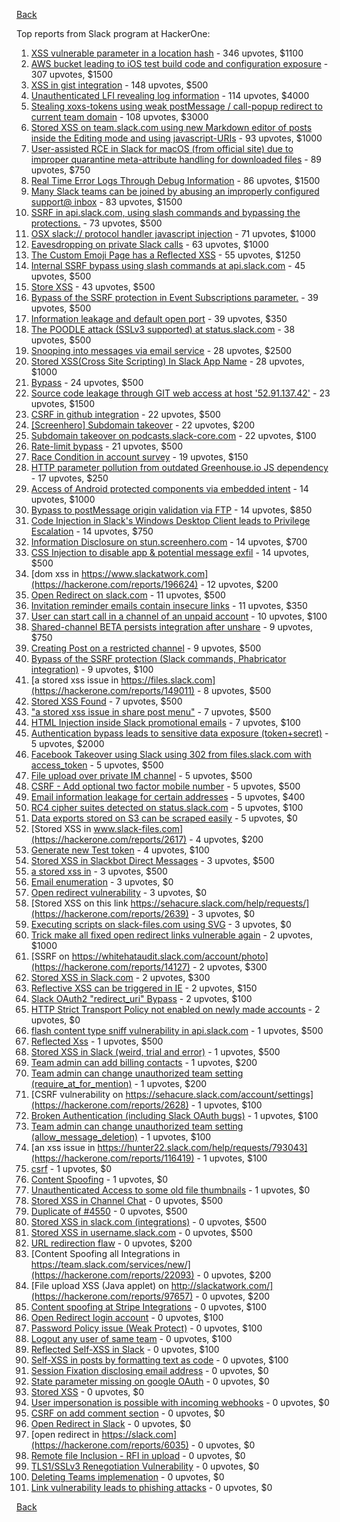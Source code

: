 [Back](../README.md)

Top reports from Slack program at HackerOne:

1. [XSS vulnerable parameter in a location hash](https://hackerone.com/reports/146336) - 346 upvotes, $1100
2. [AWS bucket leading to iOS test build code and configuration exposure](https://hackerone.com/reports/404822) - 307 upvotes, $1500
3. [XSS in gist integration](https://hackerone.com/reports/11073) - 148 upvotes, $500
4. [Unauthenticated LFI revealing log information](https://hackerone.com/reports/272578) - 114 upvotes, $4000
5. [Stealing xoxs-tokens using weak postMessage / call-popup redirect to current team domain](https://hackerone.com/reports/207170) - 108 upvotes, $3000
6. [Stored XSS on team.slack.com using new Markdown editor of posts inside the Editing mode and using javascript-URIs](https://hackerone.com/reports/132104) - 93 upvotes, $1000
7. [User-assisted RCE in Slack for macOS (from official site) due to improper quarantine meta-attribute handling for downloaded files](https://hackerone.com/reports/470637) - 89 upvotes, $750
8. [Real Time Error Logs Through Debug Information](https://hackerone.com/reports/503283) - 86 upvotes, $1500
9. [Many Slack teams can be joined by abusing an improperly configured support@ inbox](https://hackerone.com/reports/239623) - 83 upvotes, $1500
10. [SSRF in api.slack.com, using slash commands and bypassing the protections.](https://hackerone.com/reports/381129) - 73 upvotes, $500
11. [OSX slack:// protocol handler javascript injection](https://hackerone.com/reports/79348) - 71 upvotes, $1000
12. [Eavesdropping on private Slack calls](https://hackerone.com/reports/184698) - 63 upvotes, $1000
13. [The Custom Emoji Page has a Reflected XSS](https://hackerone.com/reports/258198) - 55 upvotes, $1250
14. [Internal SSRF bypass using slash commands at api.slack.com](https://hackerone.com/reports/356765) - 45 upvotes, $500
15. [Store XSS](https://hackerone.com/reports/187410) - 43 upvotes, $500
16. [Bypass of the SSRF protection in Event Subscriptions parameter.](https://hackerone.com/reports/386292) - 39 upvotes, $500
17. [Information leakage and default open port](https://hackerone.com/reports/305518) - 39 upvotes, $350
18. [The POODLE attack (SSLv3 supported) at status.slack.com](https://hackerone.com/reports/375097) - 38 upvotes, $500
19. [Snooping into messages via email service](https://hackerone.com/reports/163938) - 28 upvotes, $2500
20. [Stored XSS(Cross Site Scripting) In Slack App Name](https://hackerone.com/reports/159460) - 28 upvotes, $1000
21. [Bypass](https://hackerone.com/reports/121696) - 24 upvotes, $500
22. [Source code leakage through GIT web access at host '52.91.137.42'](https://hackerone.com/reports/148068) - 23 upvotes, $1500
23. [CSRF in github integration](https://hackerone.com/reports/174328) - 22 upvotes, $500
24. [[Screenhero] Subdomain takeover](https://hackerone.com/reports/142096) - 22 upvotes, $200
25. [Subdomain takeover on podcasts.slack-core.com](https://hackerone.com/reports/195350) - 22 upvotes, $100
26. [Rate-limit bypass](https://hackerone.com/reports/165727) - 21 upvotes, $500
27. [Race Condition in account survey](https://hackerone.com/reports/165570) - 19 upvotes, $150
28. [HTTP parameter pollution from outdated Greenhouse.io JS dependency](https://hackerone.com/reports/335339) - 17 upvotes, $250
29. [Access of Android protected components via embedded intent](https://hackerone.com/reports/200427) - 14 upvotes, $1000
30. [Bypass to postMessage origin validation via FTP](https://hackerone.com/reports/210654) - 14 upvotes, $850
31. [Code Injection in Slack's Windows Desktop Client leads to Privilege Escalation](https://hackerone.com/reports/162955) - 14 upvotes, $750
32. [Information Disclosure on stun.screenhero.com](https://hackerone.com/reports/175061) - 14 upvotes, $700
33. [CSS Injection to disable app &amp; potential message exfil](https://hackerone.com/reports/679969) - 14 upvotes, $500
34. [dom xss in https://www.slackatwork.com](https://hackerone.com/reports/196624) - 12 upvotes, $200
35. [Open Redirect on slack.com](https://hackerone.com/reports/140447) - 11 upvotes, $500
36. [Invitation reminder emails contain insecure links](https://hackerone.com/reports/327674) - 11 upvotes, $350
37. [User can start call in a channel of an unpaid account](https://hackerone.com/reports/147369) - 10 upvotes, $100
38. [Shared-channel BETA persists integration after unshare](https://hackerone.com/reports/291822) - 9 upvotes, $750
39. [Creating Post on a restricted channel](https://hackerone.com/reports/151459) - 9 upvotes, $500
40. [Bypass of the SSRF protection (Slack commands, Phabricator integration)](https://hackerone.com/reports/61312) - 9 upvotes, $100
41. [a stored xss issue in https://files.slack.com](https://hackerone.com/reports/149011) - 8 upvotes, $500
42. [Stored XSS Found](https://hackerone.com/reports/9774) - 7 upvotes, $500
43. ["a stored xss issue in share post menu"](https://hackerone.com/reports/148848) - 7 upvotes, $500
44. [HTML Injection inside Slack promotional emails](https://hackerone.com/reports/321029) - 7 upvotes, $100
45. [Authentication bypass leads to sensitive data exposure (token+secret)](https://hackerone.com/reports/129918) - 5 upvotes, $2000
46. [Facebook Takeover using Slack using 302 from files.slack.com with access_token](https://hackerone.com/reports/6017) - 5 upvotes, $500
47. [File upload over private IM channel](https://hackerone.com/reports/143903) - 5 upvotes, $500
48. [CSRF - Add optional two factor mobile number](https://hackerone.com/reports/155774) - 5 upvotes, $500
49. [Email information leakage for certain addresses](https://hackerone.com/reports/169992) - 5 upvotes, $400
50. [RC4 cipher suites detected on status.slack.com](https://hackerone.com/reports/99157) - 5 upvotes, $100
51. [Data exports stored on S3 can be scraped easily](https://hackerone.com/reports/2746) - 5 upvotes, $0
52. [Stored XSS in www.slack-files.com](https://hackerone.com/reports/2617) - 4 upvotes, $200
53. [Generate new Test token](https://hackerone.com/reports/147544) - 4 upvotes, $100
54. [Stored XSS in Slackbot Direct Messages](https://hackerone.com/reports/4561) - 3 upvotes, $500
55. [a stored xss in](https://hackerone.com/reports/33018) - 3 upvotes, $500
56. [Email enumeration](https://hackerone.com/reports/2766) - 3 upvotes, $0
57. [Open redirect vulnerability](https://hackerone.com/reports/2731) - 3 upvotes, $0
58. [Stored XSS on this link https://sehacure.slack.com/help/requests/](https://hackerone.com/reports/2639) - 3 upvotes, $0
59. [Executing scripts on slack-files.com using SVG](https://hackerone.com/reports/100565) - 3 upvotes, $0
60. [Trick make all fixed open redirect links vulnerable again](https://hackerone.com/reports/104087) - 2 upvotes, $1000
61. [SSRF on https://whitehataudit.slack.com/account/photo](https://hackerone.com/reports/14127) - 2 upvotes, $300
62. [Stored XSS in Slack.com](https://hackerone.com/reports/6002) - 2 upvotes, $300
63. [Reflective XSS can be triggered in IE](https://hackerone.com/reports/2497) - 2 upvotes, $150
64. [Slack OAuth2 "redirect_uri" Bypass](https://hackerone.com/reports/2575) - 2 upvotes, $100
65. [HTTP Strict Transport Policy not enabled on newly made accounts](https://hackerone.com/reports/26763) - 2 upvotes, $0
66. [flash content type sniff vulnerability in api.slack.com](https://hackerone.com/reports/3455) - 1 upvotes, $500
67. [Reflected Xss](https://hackerone.com/reports/2777) - 1 upvotes, $500
68. [Stored XSS in Slack (weird, trial and error)](https://hackerone.com/reports/96337) - 1 upvotes, $500
69. [Team admin can add billing contacts](https://hackerone.com/reports/47940) - 1 upvotes, $200
70. [Team admin can change unauthorized team setting (require_at_for_mention)](https://hackerone.com/reports/46747) - 1 upvotes, $200
71. [CSRF vulnerability on https://sehacure.slack.com/account/settings](https://hackerone.com/reports/2628) - 1 upvotes, $100
72. [Broken Authentication (including Slack OAuth bugs)](https://hackerone.com/reports/2559) - 1 upvotes, $100
73. [Team admin can change unauthorized team setting (allow_message_deletion)](https://hackerone.com/reports/46750) - 1 upvotes, $100
74. [an xss issue in https://hunter22.slack.com/help/requests/793043](https://hackerone.com/reports/116419) - 1 upvotes, $100
75. [csrf](https://hackerone.com/reports/2635) - 1 upvotes, $0
76. [Content Spoofing](https://hackerone.com/reports/2979) - 1 upvotes, $0
77. [Unauthenticated Access to some old file thumbnails](https://hackerone.com/reports/145621) - 1 upvotes, $0
78. [Stored XSS in Channel Chat](https://hackerone.com/reports/2652) - 0 upvotes, $500
79. [Duplicate of #4550](https://hackerone.com/reports/4638) - 0 upvotes, $500
80. [Stored XSS in slack.com (integrations)](https://hackerone.com/reports/10297) - 0 upvotes, $500
81. [Stored XSS in username.slack.com](https://hackerone.com/reports/2625) - 0 upvotes, $500
82. [URL redirection flaw](https://hackerone.com/reports/2622) - 0 upvotes, $200
83. [Content Spoofing all Integrations in https://team.slack.com/services/new/](https://hackerone.com/reports/22093) - 0 upvotes, $200
84. [File upload XSS (Java applet) on http://slackatwork.com/](https://hackerone.com/reports/97657) - 0 upvotes, $200
85. [Content spoofing at Stripe Integrations](https://hackerone.com/reports/21248) - 0 upvotes, $100
86. [Open Redirect login account](https://hackerone.com/reports/16718) - 0 upvotes, $100
87. [Password Policy issue (Weak Protect)](https://hackerone.com/reports/17160) - 0 upvotes, $100
88. [Logout any user of same team](https://hackerone.com/reports/54610) - 0 upvotes, $100
89. [Reflected Self-XSS in Slack](https://hackerone.com/reports/97683) - 0 upvotes, $100
90. [Self-XSS in posts by formatting text as code](https://hackerone.com/reports/89505) - 0 upvotes, $100
91. [Session Fixation disclosing email address](https://hackerone.com/reports/2582) - 0 upvotes, $0
92. [State parameter missing on google OAuth](https://hackerone.com/reports/2688) - 0 upvotes, $0
93. [Stored XSS](https://hackerone.com/reports/2926) - 0 upvotes, $0
94. [User impersonation is possible with incoming webhooks](https://hackerone.com/reports/3722) - 0 upvotes, $0
95. [CSRF on add comment section](https://hackerone.com/reports/2638) - 0 upvotes, $0
96. [Open Redirect in Slack](https://hackerone.com/reports/4549) - 0 upvotes, $0
97. [open redirect in https://slack.com](https://hackerone.com/reports/6035) - 0 upvotes, $0
98. [Remote file Inclusion - RFI in upload](https://hackerone.com/reports/14092) - 0 upvotes, $0
99. [TLS1/SSLv3 Renegotiation Vulnerability](https://hackerone.com/reports/5617) - 0 upvotes, $0
100. [Deleting Teams implemenation](https://hackerone.com/reports/2975) - 0 upvotes, $0
101. [Link vulnerability leads to phishing attacks](https://hackerone.com/reports/66994) - 0 upvotes, $0


[Back](../README.md)